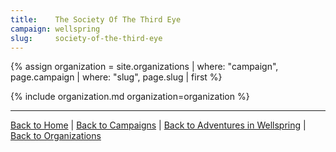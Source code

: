 ```yaml
---
title:    The Society Of The Third Eye
campaign: wellspring
slug:     society-of-the-third-eye
---
```


{% assign organization = site.organizations | where: "campaign", page.campaign | where: "slug", page.slug | first %}

{% include organization.md organization=organization %}

---

[Back to Home]({{site.baseurl}}/)
|
[Back to Campaigns]({{site.baseurl}}/campaigns)
|
[Back to Adventures in Wellspring]({{site.baseurl}}/campaigns/wellspring)
|
[Back to Organizations]({{site.baseurl}}/campaigns/wellspring/organizations)
